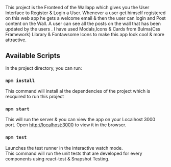 This project is the Frontend of the Wallapp which gives you the User Interface to Register & Login a User.
Whenever a user get himself registered on this web app he gets a welcome email & then the user can login and Post content on the Wall.
A user can see all the posts on the wall that has been updated by the users .
I have used Modals,Icons & Cards from Bulma(Css Framework) Library & Fontawsome Icons to make this app look cool & more attractive. 

## Available Scripts

In the project directory, you can run:

### `npm install`

This command will install al the dependencies of the project which is recquired to run this project

### `npm start`

This will run the server & you can view the app on your Localhost 3000 port.
Open [http://localhost:3000](http://localhost:3000) to view it in the browser.

### `npm test`

Launches the test runner in the interactive watch mode.<br />
This command will run the unit tests that are developed for every components using react-test & Snapshot Testing.


